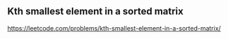 ## Kth smallest element in a sorted matrix
https://leetcode.com/problems/kth-smallest-element-in-a-sorted-matrix/
